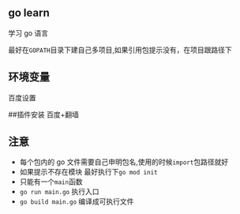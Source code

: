 ## go learn

学习 go 语言

最好在`GOPATH`目录下建自己多项目,如果引用包提示没有，在项目跟路径下

## 环境变量

百度设置

##插件安装
百度+翻墙

## 注意

- 每个包内的 go 文件需要自己申明包名,使用的时候`import`包路径就好
- 如果提示不存在模块 最好执行下`go mod init`
- 只能有一个`main`函数
- `go run main.go` 执行入口
- `go build main.go` 编译成可执行文件
